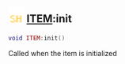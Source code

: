 ## <img src="../../.gitbook/assets/shared.png" width="32" height="32" /> [ITEM](../item/README.md):init

```lua
void ITEM:init()
```

Called when the item is initialized<br>
